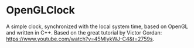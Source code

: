 # OpenGLClock
A simple clock, synchronized with the local system time, based on OpenGL and written in C++.
Based on the great tutorial by Victor Gordan: https://www.youtube.com/watch?v=45MIykWJ-C4&t=2759s.
